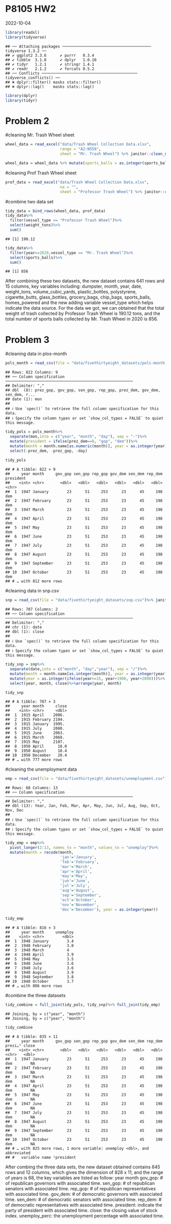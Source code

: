P8105 HW2
================
2022-10-04

``` r
library(readxl)
library(tidyverse)
```

    ## ── Attaching packages ─────────────────────────────────────── tidyverse 1.3.2 ──
    ## ✔ ggplot2 3.3.6      ✔ purrr   0.3.4 
    ## ✔ tibble  3.1.8      ✔ dplyr   1.0.10
    ## ✔ tidyr   1.2.1      ✔ stringr 1.4.1 
    ## ✔ readr   2.1.2      ✔ forcats 0.5.2 
    ## ── Conflicts ────────────────────────────────────────── tidyverse_conflicts() ──
    ## ✖ dplyr::filter() masks stats::filter()
    ## ✖ dplyr::lag()    masks stats::lag()

``` r
library(dplyr)
library(tidyr)
```

# Problem 2

\#cleaning Mr. Trash Wheel sheet

``` r
wheel_data = read_excel("data/Trash Wheel Collection Data.xlsx",
                        range = "A2:N550",
                        sheet = "Mr. Trash Wheel") %>% janitor::clean_names()

wheel_data = wheel_data %>% mutate(sports_balls = as.integer(sports_balls))%>%drop_na(dumpster)%>% mutate(vessel_type="Mr. Trash Wheel")%>%mutate(year=as.double(year))
```

\#cleaning Prof Trash Wheel sheet

``` r
prof_data = read_excel("data/Trash Wheel Collection Data.xlsx",
                        na = "",
                        sheet = "Professor Trash Wheel") %>% janitor::clean_names()%>% drop_na(dumpster)%>%mutate(vessel_type = "Professor Trash Wheel")
```

\#combine two data set

``` r
tidy_data = bind_rows(wheel_data, prof_data)
tidy_data%>% 
  filter(vessel_type == "Professor Trash Wheel")%>%
  select(weight_tons)%>%
  sum()
```

    ## [1] 190.12

``` r
tidy_data%>%
  filter(year==2020,vessel_type == "Mr. Trash Wheel")%>%
  select(sports_balls)%>%
  sum()
```

    ## [1] 856

After combining these two datasets, the new dataset contains 641 rows
and 15 columns, key variables including: dumpster, month, year, date,
weight_tons, volume_cubic_yards, plastic_bottles, polystyrene,
cigarette_butts, glass_bottles, grocery_bags, chip_bags, sports_balls,
homes_powered and the new adding variable vessel_type which helps
indicate the data source. For the data we got, we can obtained that the
total weight of trash collected by Professor Trash Wheel is 190.12 tons,
and the total number of sports balls collected by Mr. Trash Wheel in
2020 is 856.

# Problem 3

\#cleaning data in plos-month

``` r
pols_month = read_csv(file = "data/fivethirtyeight_datasets/pols-month.csv")%>% janitor::clean_names()
```

    ## Rows: 822 Columns: 9
    ## ── Column specification ────────────────────────────────────────────────────────
    ## Delimiter: ","
    ## dbl  (8): prez_gop, gov_gop, sen_gop, rep_gop, prez_dem, gov_dem, sen_dem, r...
    ## date (1): mon
    ## 
    ## ℹ Use `spec()` to retrieve the full column specification for this data.
    ## ℹ Specify the column types or set `show_col_types = FALSE` to quiet this message.

``` r
tidy_pols = pols_month%>%
  separate(mon,into = c("year", "month", "day"), sep = "-")%>%
  mutate(president = ifelse(prez_dem==0, "gop", "dem"))%>%
  mutate(month = month.name[as.numeric(month)], year = as.integer(year))%>%
  select(-prez_dem, -prez_gop, -day)
  
tidy_pols
```

    ## # A tibble: 822 × 9
    ##     year month     gov_gop sen_gop rep_gop gov_dem sen_dem rep_dem president
    ##    <int> <chr>       <dbl>   <dbl>   <dbl>   <dbl>   <dbl>   <dbl> <chr>    
    ##  1  1947 January        23      51     253      23      45     198 dem      
    ##  2  1947 February       23      51     253      23      45     198 dem      
    ##  3  1947 March          23      51     253      23      45     198 dem      
    ##  4  1947 April          23      51     253      23      45     198 dem      
    ##  5  1947 May            23      51     253      23      45     198 dem      
    ##  6  1947 June           23      51     253      23      45     198 dem      
    ##  7  1947 July           23      51     253      23      45     198 dem      
    ##  8  1947 August         23      51     253      23      45     198 dem      
    ##  9  1947 September      23      51     253      23      45     198 dem      
    ## 10  1947 October        23      51     253      23      45     198 dem      
    ## # … with 812 more rows

\#cleaning data in snp.csv

``` r
snp = read_csv(file = "data/fivethirtyeight_datasets/snp.csv")%>% janitor::clean_names()
```

    ## Rows: 787 Columns: 2
    ## ── Column specification ────────────────────────────────────────────────────────
    ## Delimiter: ","
    ## chr (1): date
    ## dbl (1): close
    ## 
    ## ℹ Use `spec()` to retrieve the full column specification for this data.
    ## ℹ Specify the column types or set `show_col_types = FALSE` to quiet this message.

``` r
tidy_snp = snp%>%
  separate(date,into = c("month", "day","year"), sep = "/")%>%
  mutate(month = month.name[as.integer(month)], year = as.integer(year), day = as.integer(day))%>%
  mutate(year = as.integer(ifelse(year>=15, year+1900, year+2000)))%>%
  select(year, month, close)%>%arrange(year, month)

tidy_snp
```

    ## # A tibble: 787 × 3
    ##     year month     close
    ##    <int> <chr>     <dbl>
    ##  1  1915 April    2086. 
    ##  2  1915 February 2104. 
    ##  3  1915 January  1995. 
    ##  4  1915 July     2080. 
    ##  5  1915 June     2063. 
    ##  6  1915 March    2068. 
    ##  7  1915 May      2107. 
    ##  8  1950 April      18.0
    ##  9  1950 August     18.4
    ## 10  1950 December   20.4
    ## # … with 777 more rows

\#cleaning the unemployment data

``` r
emp = read_csv(file = "data/fivethirtyeight_datasets/unemployment.csv")%>% janitor::clean_names()
```

    ## Rows: 68 Columns: 13
    ## ── Column specification ────────────────────────────────────────────────────────
    ## Delimiter: ","
    ## dbl (13): Year, Jan, Feb, Mar, Apr, May, Jun, Jul, Aug, Sep, Oct, Nov, Dec
    ## 
    ## ℹ Use `spec()` to retrieve the full column specification for this data.
    ## ℹ Specify the column types or set `show_col_types = FALSE` to quiet this message.

``` r
tidy_emp = emp%>%
  pivot_longer(2:13, names_to = "month", values_to = "unemploy")%>%
  mutate(month = recode(month, 
                        'jan'='January',
                        'feb'='February',
                        'mar'='March',
                        'apr'='April',
                        'may'='May',
                        'jun'='June',
                        'jul'='July',
                        'aug'='August',
                        'sep'='September',
                        'oct'='October',
                        'nov'='November',
                        'dec'='December'), year = as.integer(year))

tidy_emp
```

    ## # A tibble: 816 × 3
    ##     year month     unemploy
    ##    <int> <chr>        <dbl>
    ##  1  1948 January        3.4
    ##  2  1948 February       3.8
    ##  3  1948 March          4  
    ##  4  1948 April          3.9
    ##  5  1948 May            3.5
    ##  6  1948 June           3.6
    ##  7  1948 July           3.6
    ##  8  1948 August         3.9
    ##  9  1948 September      3.8
    ## 10  1948 October        3.7
    ## # … with 806 more rows

\#combine the three datasets

``` r
tidy_combine = full_join(tidy_pols, tidy_snp)%>% full_join(tidy_emp)
```

    ## Joining, by = c("year", "month")
    ## Joining, by = c("year", "month")

``` r
tidy_combine
```

    ## # A tibble: 835 × 11
    ##     year month     gov_gop sen_gop rep_gop gov_dem sen_dem rep_dem presi…¹ close
    ##    <int> <chr>       <dbl>   <dbl>   <dbl>   <dbl>   <dbl>   <dbl> <chr>   <dbl>
    ##  1  1947 January        23      51     253      23      45     198 dem        NA
    ##  2  1947 February       23      51     253      23      45     198 dem        NA
    ##  3  1947 March          23      51     253      23      45     198 dem        NA
    ##  4  1947 April          23      51     253      23      45     198 dem        NA
    ##  5  1947 May            23      51     253      23      45     198 dem        NA
    ##  6  1947 June           23      51     253      23      45     198 dem        NA
    ##  7  1947 July           23      51     253      23      45     198 dem        NA
    ##  8  1947 August         23      51     253      23      45     198 dem        NA
    ##  9  1947 September      23      51     253      23      45     198 dem        NA
    ## 10  1947 October        23      51     253      23      45     198 dem        NA
    ## # … with 825 more rows, 1 more variable: unemploy <dbl>, and abbreviated
    ## #   variable name ¹​president

After combing the three data sets, the new dataset obtained contains 645
rows and 12 columns, which gives the dimension of 828 x 11, and the
range of years is 68, the key variables are listed as follow: year month
gov_gop: \# of republican governors with associated time. sen_gop: \# of
republican senators with associated time. rep_gop: \# of republican
representatives with associated time. gov_dem: \# of democratic
governors with associated time. sen_dem: \# of democratic senators with
associated time. rep_dem: \# of democratic representatives with
associated time. president: indicate the party of president with
associated time. close: the closing value of stock index. unemploy_perc:
the unemployment percentage with associated time.

